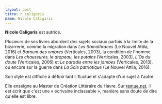 ```yaml
---
layout: post
titre: n_caligaris
name: Nicole Caligaris
---
```

**Nicole Caligaris** est autrice.

Plusieurs de ses livres abordent des sujets sociaux parfois à la limite de la bizarrerie, comme la migration dans *Les Samothraces* (Le Nouvel Attila, 2016) et *Barnum des ombres* (Verticales, 2003), la condition de l'homme dans *Les chaussures, le drapeau, les putains* (Verticales, 2003), *L'Os du doute* (Verticales, 2006) et *Le paradis entre les jambes* (Verticales, 2013), ou encore sur la guerre dans *La Scie patriotique* (Le Nouvel Attila, 2016).

Son style est difficile à définir tant il fluctue et s'adapte d'un sujet à l'autre.

Elle enseigne au Master de Création Littéraire du Havre. Sur [remue.net](http://remue.net/), il est écrit que c'est une « écrivaine inclassable », manière sans doute de dire qu'elle est libre.
